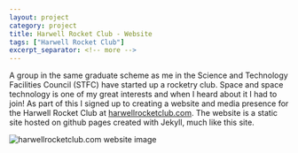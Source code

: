 ```yaml
---
layout: project
category: project
title: Harwell Rocket Club - Website
tags: ["Harwell Rocket Club"]
excerpt_separator: <!-- more -->
---
```


A group in the same graduate scheme as me in the Science and Technology Facilities Council (STFC) have started up a rocketry club. Space and space technology is one of my great interests and when I heard about it I had to join! As part of this I signed up to creating a website and media presence for the Harwell Rocket Club at [harwellrocketclub.com](https://www.harwellrocketclub.com). The website is a static site hosted on github pages created with Jekyll, much like this site.

<!-- more -->

<img src="{{ 'assets/img/harwellrocketclubwebsite.png' | relative_url }}" alt="harwellrocketclub.com website image" style="display: block; margin-left: auto; margin-right: auto;"/>
